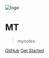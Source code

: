 ![logo](https://docsify.js.org/_media/icon.svg)

# MT

> mynotes.


[GitHub](https://github.com/Hanxueqing/Douban-Movie.git)
[Get Started](#quick-start)
